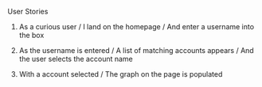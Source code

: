 User Stories

1) As a curious user / I land on the homepage / And enter a username into the box

2) As the username is entered / A list of matching accounts appears / And the user selects the account name

3) With a account selected / The graph on the page is populated 
